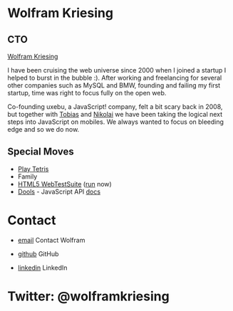 Wolfram Kriesing
================

CTO
----------

[Wolfram Kriesing](../media/img/team/kriesing.jpg)

I have been cruising the web universe since 2000 when I joined a startup I helped to burst in the bubble :). After working and freelancing for several other companies such as MySQL and BMW, founding and failing my first startup, time was right to focus fully on the open web.  

Co-founding uxebu, a JavaScript! company, felt a bit scary back in 2008, but together with [Tobias](/team/klipstein.html) and [Nikolai](/team/onken.html) we have been taking the logical next steps into JavaScript on mobiles. We always wanted to focus on bleeding edge and so we do now.

Special Moves
-------------

* [Play Tetris](http://www.freetetris.org/game.php)
* Family
* [HTML5 WebTestSuite](https://github.com/vf/web-testsuite) ([run](http://bit.ly/run-webtestsuite) now)
* [Dools](http://github.com/wolframkriesing/dools) - JavaScript API [docs](http://dojodocs.uxebu.com)

Contact
=======

* [email](/#contact-form)
  Contact Wolfram

* [github](http://github.com/wolframkriesing)
  GitHub

* [linkedin](http://www.linkedin.com/profile/view?id=7097344)
  LinkedIn

Twitter: @wolframkriesing
=========================